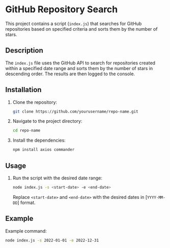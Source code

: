 # GitHub Repository Search

This project contains a script (`index.js`) that searches for GitHub repositories based on specified criteria and sorts them by the number of stars.

## Description

The `index.js` file uses the GitHub API to search for repositories created within a specified date range and sorts them by the number of stars in descending order. The results are then logged to the console.

## Installation

1. Clone the repository:
   ```sh
   git clone https://github.com/yourusername/repo-name.git
   ```
2. Navigate to the project directory:
   ```sh
   cd repo-name
   ```
3. Install the dependencies:
   ```sh
   npm install axios commander
   ```

## Usage

1. Run the script with the desired date range:
   ```sh
   node index.js -s <start-date> -e <end-date>
   ```
   Replace `<start-date>` and `<end-date>` with the desired dates in [`YYYY-MM-DD`] format.

## Example

Example command:

```sh
node index.js -s 2022-01-01 -e 2022-12-31
```

